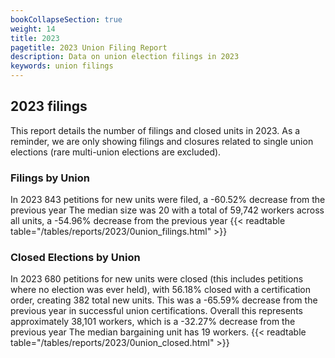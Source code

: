 ```yaml
---
bookCollapseSection: true
weight: 14
title: 2023
pagetitle: 2023 Union Filing Report
description: Data on union election filings in 2023
keywords: union filings
---
```


## 2023 filings

This report details the number of filings and closed units in 2023. As a reminder, we are only showing filings and closures related to single union elections (rare multi-union elections are excluded).

### Filings by Union
In 2023 843 petitions for new units were filed, a -60.52% decrease from the previous year The median size was 20 with a total of 59,742 workers across all units, a -54.96% decrease from the previous year
{{< readtable table="/tables/reports/2023/0union_filings.html" >}}

### Closed Elections by Union
In 2023 680 petitions for new units were closed (this includes petitions where no election was ever held), with 56.18% closed with a certification order, creating 382 total new units. This was a -65.59% decrease from the previous year in successful union certifications. Overall this represents approximately 38,101 workers, which is a -32.27% decrease from the previous year The median bargaining unit has 19 workers.
{{< readtable table="/tables/reports/2023/0union_closed.html" >}}
